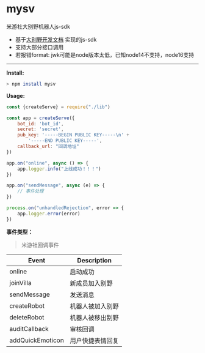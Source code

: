 # mysv
米游社大别野机器人js-sdk

* 基于[大别野开发文档](https://webstatic.mihoyo.com/vila/bot/doc/changelog/) 实现的js-sdk
* 支持大部分接口调用
* 若报错format: jwk可能是node版本太低，已知node14不支持，node16支持
---

**Install:**
```bash
> npm install mysv
```
**Usage:**
```js
const {createServe} = require("./lib")

const app = createServe({
    bot_id: 'bot_id',
    secret: 'secret',
    pub_key: '-----BEGIN PUBLIC KEY-----\n' +
        '-----END PUBLIC KEY-----',
    callback_url: "回调地址"
})

app.on("online", async () => {
    app.logger.info("上线成功！！！")
})

app.on("sendMessage", async (e) => {
    // 事件处理
})

process.on("unhandledRejection", error => {
    app.logger.error(error)
})
```
**事件类型：**
> 米游社回调事件

|    Event        |      Description      |
|-----------------|-----------------------|
|online|启动成功|
|joinVilla|新成员加入别野|
|sendMessage|发送消息|
|createRobot|机器人被加入别野|
|deleteRobot|机器人被移出别野|
|auditCallback|审核回调|
|addQuickEmoticon|用户快捷表情回复|
